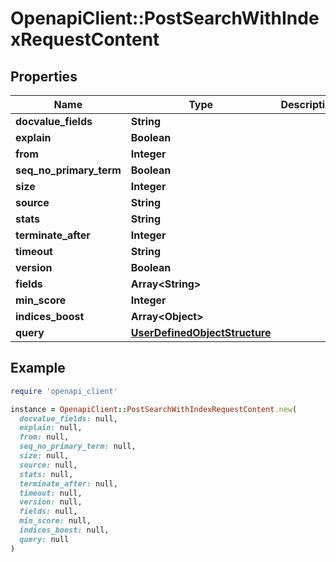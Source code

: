 # OpenapiClient::PostSearchWithIndexRequestContent

## Properties

| Name | Type | Description | Notes |
| ---- | ---- | ----------- | ----- |
| **docvalue_fields** | **String** |  | [optional] |
| **explain** | **Boolean** |  | [optional] |
| **from** | **Integer** |  | [optional] |
| **seq_no_primary_term** | **Boolean** |  | [optional] |
| **size** | **Integer** |  | [optional] |
| **source** | **String** |  | [optional] |
| **stats** | **String** |  | [optional] |
| **terminate_after** | **Integer** |  | [optional] |
| **timeout** | **String** |  | [optional] |
| **version** | **Boolean** |  | [optional] |
| **fields** | **Array&lt;String&gt;** |  | [optional] |
| **min_score** | **Integer** |  | [optional] |
| **indices_boost** | **Array&lt;Object&gt;** |  | [optional] |
| **query** | [**UserDefinedObjectStructure**](UserDefinedObjectStructure.md) |  | [optional] |

## Example

```ruby
require 'openapi_client'

instance = OpenapiClient::PostSearchWithIndexRequestContent.new(
  docvalue_fields: null,
  explain: null,
  from: null,
  seq_no_primary_term: null,
  size: null,
  source: null,
  stats: null,
  terminate_after: null,
  timeout: null,
  version: null,
  fields: null,
  min_score: null,
  indices_boost: null,
  query: null
)
```

